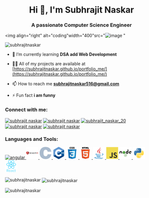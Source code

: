 <h1 align="center">Hi 👋, I'm Subhrajit Naskar</h1>
<h3 align="center">A passionate Computer Science Engineer</h3>

<img align="right" alt="coding"width="400"src="![image](https://github.com/user-attachments/assets/d7172132-cfa5-45bf-92ee-1db3f892c75e)
"

<p align="left"> <img src="https://komarev.com/ghpvc/?username=subhrajitnaskar&label=Profile%20views&color=0e75b6&style=flat" alt="subhrajitnaskar" /> </p>

- 🌱 I’m currently learning **DSA add Web Development**

- 👨‍💻 All of my projects are available at [https://subhrajitnaskar.github.io/portfolio_me/](https://subhrajitnaskar.github.io/portfolio_me/)

- 📫 How to reach me **subhrajitnaskar516@gmail.com**

- ⚡ Fun fact **i am funny**

<h3 align="left">Connect with me:</h3>
<p align="left">
<a href="https://twitter.com/subhrajit naskar" target="blank"><img align="center" src="https://raw.githubusercontent.com/rahuldkjain/github-profile-readme-generator/master/src/images/icons/Social/twitter.svg" alt="subhrajit naskar" height="30" width="40" /></a>
<a href="https://fb.com/subhrajit naskar" target="blank"><img align="center" src="https://raw.githubusercontent.com/rahuldkjain/github-profile-readme-generator/master/src/images/icons/Social/facebook.svg" alt="subhrajit naskar" height="30" width="40" /></a>
<a href="https://instagram.com/subhrajit_naskar_20" target="blank"><img align="center" src="https://raw.githubusercontent.com/rahuldkjain/github-profile-readme-generator/master/src/images/icons/Social/instagram.svg" alt="subhrajit_naskar_20" height="30" width="40" /></a>
<a href="https://codeforces.com/profile/subhrajit naskar" target="blank"><img align="center" src="https://raw.githubusercontent.com/rahuldkjain/github-profile-readme-generator/master/src/images/icons/Social/codeforces.svg" alt="subhrajit naskar" height="30" width="40" /></a>
<a href="https://www.leetcode.com/subhrajit naskar" target="blank"><img align="center" src="https://raw.githubusercontent.com/rahuldkjain/github-profile-readme-generator/master/src/images/icons/Social/leet-code.svg" alt="subhrajit naskar" height="30" width="40" /></a>
</p>

<h3 align="left">Languages and Tools:</h3>
<p align="left"> <a href="https://angular.io" target="_blank" rel="noreferrer"> <img src="https://angular.io/assets/images/logos/angular/angular.svg" alt="angular" width="40" height="40"/> </a> <a href="https://angular.io" target="_blank" rel="noreferrer"> <img src="https://raw.githubusercontent.com/devicons/devicon/master/icons/angularjs/angularjs-original-wordmark.svg" alt="angularjs" width="40" height="40"/> </a> <a href="https://www.cprogramming.com/" target="_blank" rel="noreferrer"> <img src="https://raw.githubusercontent.com/devicons/devicon/master/icons/c/c-original.svg" alt="c" width="40" height="40"/> </a> <a href="https://www.w3schools.com/cpp/" target="_blank" rel="noreferrer"> <img src="https://raw.githubusercontent.com/devicons/devicon/master/icons/cplusplus/cplusplus-original.svg" alt="cplusplus" width="40" height="40"/> </a> <a href="https://www.w3schools.com/css/" target="_blank" rel="noreferrer"> <img src="https://raw.githubusercontent.com/devicons/devicon/master/icons/css3/css3-original-wordmark.svg" alt="css3" width="40" height="40"/> </a> <a href="https://www.w3.org/html/" target="_blank" rel="noreferrer"> <img src="https://raw.githubusercontent.com/devicons/devicon/master/icons/html5/html5-original-wordmark.svg" alt="html5" width="40" height="40"/> </a> <a href="https://www.java.com" target="_blank" rel="noreferrer"> <img src="https://raw.githubusercontent.com/devicons/devicon/master/icons/java/java-original.svg" alt="java" width="40" height="40"/> </a> <a href="https://developer.mozilla.org/en-US/docs/Web/JavaScript" target="_blank" rel="noreferrer"> <img src="https://raw.githubusercontent.com/devicons/devicon/master/icons/javascript/javascript-original.svg" alt="javascript" width="40" height="40"/> </a> <a href="https://nodejs.org" target="_blank" rel="noreferrer"> <img src="https://raw.githubusercontent.com/devicons/devicon/master/icons/nodejs/nodejs-original-wordmark.svg" alt="nodejs" width="40" height="40"/> </a> <a href="https://www.python.org" target="_blank" rel="noreferrer"> <img src="https://raw.githubusercontent.com/devicons/devicon/master/icons/python/python-original.svg" alt="python" width="40" height="40"/> </a> <a href="https://reactjs.org/" target="_blank" rel="noreferrer"> <img src="https://raw.githubusercontent.com/devicons/devicon/master/icons/react/react-original-wordmark.svg" alt="react" width="40" height="40"/> </a> </p>

<p><img align="left" src="https://github-readme-stats.vercel.app/api/top-langs?username=subhrajitnaskar&show_icons=true&locale=en&layout=compact" alt="subhrajitnaskar" /></p>

<p>&nbsp;<img align="center" src="https://github-readme-stats.vercel.app/api?username=subhrajitnaskar&show_icons=true&locale=en" alt="subhrajitnaskar" /></p>

<p><img align="center" src="https://github-readme-streak-stats.herokuapp.com/?user=subhrajitnaskar&" alt="subhrajitnaskar" /></p>
